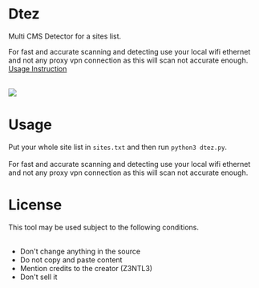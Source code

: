 # Dtez
Multi CMS Detector for a sites list.<br>

For fast and accurate scanning and detecting use your local wifi ethernet and not any proxy vpn connection as this will scan not accurate enough.
<a href="For fast and accurate scanning and detecting use your local wifi ethernet and not any proxy vpn connection as this will scan not accurate enough.">
  Usage Instruction
</a>
  
<br>
<img src="https://cdn.discordapp.com/attachments/907033907088748575/953608651992621106/tool.png">

# Usage
Put your whole site list in ```sites.txt``` and then run ```python3 dtez.py```.<br><br>
For fast and accurate scanning and detecting use your local wifi ethernet and not any proxy vpn connection as this will scan not accurate enough.

# License
This tool may be used subject to the following conditions.<br><br>

- Don't change anything in the source<br>
- Do not copy and paste content<br>
- Mention credits to the creator (Z3NTL3)<br>
- Don't sell it<br>
